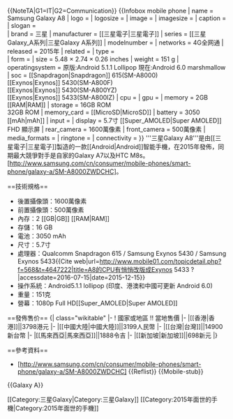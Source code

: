 {{NoteTA|G1=IT|G2=Communication}}
{{Infobox mobile phone
| name             = Samsung Galaxy A8
| logo             = 
| logosize         = 
| image            = 
| imagesize        = 
| caption          = 
| slogan           =  
| brand            = 三星
| manufacturer     = [[三星電子|三星電子]]
| series           = [[三星Galaxy_A系列|三星Galaxy A系列]]
| modelnumber      = 
| networks         = 4G全网通
| released         = 2015年
| related          = 
| type             =  
| form             = 
| size             = 5.48 × 2.74 × 0.26 inches
| weight           = 151 g
| operatingsystem  = 原版:Android 5.1.1 Lollipop
現在:Android 6.0 marshmallow
| soc              = [[Snapdragon|Snapdragon]] 615(SM-A8000)<br>[[Exynos|Exynos]] 5430(SM-A800F)<br>[[Exynos|Exynos]] 5430(SM-A800YZ)<br>[[Exynos|Exynos]] 5433(SM-A800IZ)
| cpu              = 
| gpu              = 
| memory           = 2GB [[RAM|RAM]] 
| storage          = 16GB ROM <br> 32GB ROM
| memory_card      = [[MicroSD|MicroSD]] 
| battery          = 3050 [[mAh|mAh]] 
| input            = 
| display          = 5.7寸 [[Super_AMOLED|Super AMOLED]] FHD 顯示屏
| rear_camera      = 1600萬像素
| front_camera     = 500萬像素
| media_formats    = 
| ringtone         = 
| connectivity     = 
}}
'''三星Galaxy A8'''是由[[三星電子|三星電子]]製造的一款[[Android|Android]]智能手機，在2015年發佈，同期最大競爭對手是自家的Galaxy A7以及HTC M8s。<ref>[http://www.samsung.com/cn/consumer/mobile-phones/smart-phone/galaxy-a/SM-A8000ZWDCHC]</ref>。

==技術規格==
* 後置攝像頭：1600萬像素
* 前置攝像頭：500萬像素
* 內存：2 [[GB|GB]] [[RAM|RAM]]
* 存儲：16 GB
* 電池：3050 mAh
* 尺寸：5.7寸
* 處理器：Qualcomm Snapdragon 615 / Samsung Exynos 5430 / Samsung Exynos 5433<ref>{{Cite web|url=http://www.mobile01.com/topicdetail.php?f=568&t=4647222|title=A8的CPU有悄悄改版成Exynos 5433 ?|accessdate=2016-07-15|date=2015-12-15}}</ref> 
* 操作系統：Android5.1.1 lollipop (印度、港澳和中國可更新 Android 6.0)
* 重量：151克
* 營幕：1080p Full HD[[Super_AMOLED|Super AMOLED]]

==發佈售价==
{| class="wikitable"
|-
! 國家或地區 !! 當地售價
|-
|[[香港|香港]]||3798港元
|-
|[[中國大陸|中國大陸]]||3199人民幣
|-
|[[台灣|台灣]]||14900新台幣
|-
|[[馬來西亞|馬來西亞]]||1888令吉
|-
|[[新加坡|新加坡]]||698新元
|}

==參考資料==
* [http://www.samsung.com/cn/consumer/mobile-phones/smart-phone/galaxy-a/SM-A8000ZWDCHC]
{{Reflist}}
{{Mobile-stub}}

{{Galaxy A}}

[[Category:三星Galaxy|Category:三星Galaxy]]
[[Category:2015年面世的手機|Category:2015年面世的手機]]